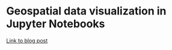 # Geospatial data visualization in Jupyter Notebooks

[Link to blog post](https://medium.com/@bartomolina/geospatial-data-visualization-in-jupyter-notebooks-ffa79e4ba7f8?source=friends_link&sk=c668c72b736cfe1c2239dcc3c4fde942)